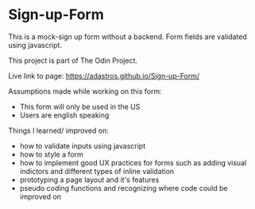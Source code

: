 # Sign-up-Form

This is a mock-sign up form without a backend. Form fields are validated using javascript. 

This project is part of The Odin Project. 

Live link to page: https://adastros.github.io/Sign-up-Form/

Assumptions made while working on this form:
- This form will only be used in the US
- Users are english speaking

Things I learned/ improved on:
- how to validate inputs using javascript
- how to style a form
- how to implement good UX practices for forms such as adding visual indictors and 
different types of inline validation
- prototyping a page layout and it's features
- pseudo coding functions and recognizing where code could be improved on
